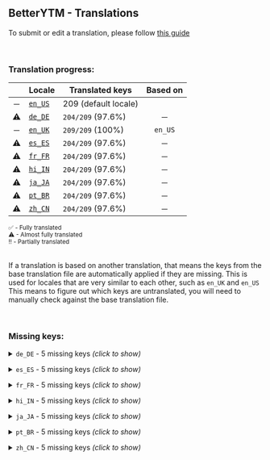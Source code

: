 <!--
  !!!!!!!!!!!!!!!!!!!!!!!!!!!!!!!!!!!!!!!!!!!!!!!!!!!!!!!!
  !!!             THIS IS A GENERATED FILE             !!!
  !!!    all changes will be overwritten next build    !!!
  !!! only edit in `src/tools/tr-progress-template.md` !!!
  !!!!!!!!!!!!!!!!!!!!!!!!!!!!!!!!!!!!!!!!!!!!!!!!!!!!!!!!
-->







## BetterYTM - Translations
To submit or edit a translation, please follow [this guide](../../contributing.md#submitting-translations)

<br>

### Translation progress:
| &nbsp; | Locale | Translated keys | Based on |
| :----: | ------ | --------------- | :------: |
| ─ | [`en_US`](./en_US.json) | 209 (default locale) |  |
| ⚠ | [`de_DE`](./de_DE.json) | `204/209` (97.6%) | ─ |
| ─ | [`en_UK`](./en_UK.json) | `209/209` (100%) | `en_US` |
| ⚠ | [`es_ES`](./es_ES.json) | `204/209` (97.6%) | ─ |
| ⚠ | [`fr_FR`](./fr_FR.json) | `204/209` (97.6%) | ─ |
| ⚠ | [`hi_IN`](./hi_IN.json) | `204/209` (97.6%) | ─ |
| ⚠ | [`ja_JA`](./ja_JA.json) | `204/209` (97.6%) | ─ |
| ⚠ | [`pt_BR`](./pt_BR.json) | `204/209` (97.6%) | ─ |
| ⚠ | [`zh_CN`](./zh_CN.json) | `204/209` (97.6%) | ─ |

<sub>
✅ - Fully translated
</sub><br>
<sub>
⚠ - Almost fully translated
</sub><br>
<sub>
‼️ - Partially translated
</sub><br>

<br>

If a translation is based on another translation, that means the keys from the base translation file are automatically applied if they are missing. This is used for locales that are very similar to each other, such as `en_UK` and `en_US`  
This means to figure out which keys are untranslated, you will need to manually check against the base translation file.

<br>

### Missing keys:

<details><summary><code>de_DE</code> - 5 missing keys <i>(click to show)</i></summary><br>

| Key | English text |
| --- | ------------ |
| `clear_list` | `Clear the list` |
| `clear_list_confirm` | `Do you really want to clear the list and leave only the currently playing song?` |
| `feature_desc_fixHdrIssues` | `Fix rendering issues when using an HDR-compatible GPU and monitor` |
| `feature_desc_scrollToActiveSongBtn` | `Add a button above the queue to scroll to the currently playing song` |
| `feature_desc_clearQueueBtn` | `Add a button above the currently playing queue or playlist to quickly clear it` |

<br></details>

<details><summary><code>es_ES</code> - 5 missing keys <i>(click to show)</i></summary><br>

| Key | English text |
| --- | ------------ |
| `clear_list` | `Clear the list` |
| `clear_list_confirm` | `Do you really want to clear the list and leave only the currently playing song?` |
| `feature_desc_fixHdrIssues` | `Fix rendering issues when using an HDR-compatible GPU and monitor` |
| `feature_desc_scrollToActiveSongBtn` | `Add a button above the queue to scroll to the currently playing song` |
| `feature_desc_clearQueueBtn` | `Add a button above the currently playing queue or playlist to quickly clear it` |

<br></details>

<details><summary><code>fr_FR</code> - 5 missing keys <i>(click to show)</i></summary><br>

| Key | English text |
| --- | ------------ |
| `clear_list` | `Clear the list` |
| `clear_list_confirm` | `Do you really want to clear the list and leave only the currently playing song?` |
| `feature_desc_fixHdrIssues` | `Fix rendering issues when using an HDR-compatible GPU and monitor` |
| `feature_desc_scrollToActiveSongBtn` | `Add a button above the queue to scroll to the currently playing song` |
| `feature_desc_clearQueueBtn` | `Add a button above the currently playing queue or playlist to quickly clear it` |

<br></details>

<details><summary><code>hi_IN</code> - 5 missing keys <i>(click to show)</i></summary><br>

| Key | English text |
| --- | ------------ |
| `clear_list` | `Clear the list` |
| `clear_list_confirm` | `Do you really want to clear the list and leave only the currently playing song?` |
| `feature_desc_fixHdrIssues` | `Fix rendering issues when using an HDR-compatible GPU and monitor` |
| `feature_desc_scrollToActiveSongBtn` | `Add a button above the queue to scroll to the currently playing song` |
| `feature_desc_clearQueueBtn` | `Add a button above the currently playing queue or playlist to quickly clear it` |

<br></details>

<details><summary><code>ja_JA</code> - 5 missing keys <i>(click to show)</i></summary><br>

| Key | English text |
| --- | ------------ |
| `clear_list` | `Clear the list` |
| `clear_list_confirm` | `Do you really want to clear the list and leave only the currently playing song?` |
| `feature_desc_fixHdrIssues` | `Fix rendering issues when using an HDR-compatible GPU and monitor` |
| `feature_desc_scrollToActiveSongBtn` | `Add a button above the queue to scroll to the currently playing song` |
| `feature_desc_clearQueueBtn` | `Add a button above the currently playing queue or playlist to quickly clear it` |

<br></details>

<details><summary><code>pt_BR</code> - 5 missing keys <i>(click to show)</i></summary><br>

| Key | English text |
| --- | ------------ |
| `clear_list` | `Clear the list` |
| `clear_list_confirm` | `Do you really want to clear the list and leave only the currently playing song?` |
| `feature_desc_fixHdrIssues` | `Fix rendering issues when using an HDR-compatible GPU and monitor` |
| `feature_desc_scrollToActiveSongBtn` | `Add a button above the queue to scroll to the currently playing song` |
| `feature_desc_clearQueueBtn` | `Add a button above the currently playing queue or playlist to quickly clear it` |

<br></details>

<details><summary><code>zh_CN</code> - 5 missing keys <i>(click to show)</i></summary><br>

| Key | English text |
| --- | ------------ |
| `clear_list` | `Clear the list` |
| `clear_list_confirm` | `Do you really want to clear the list and leave only the currently playing song?` |
| `feature_desc_fixHdrIssues` | `Fix rendering issues when using an HDR-compatible GPU and monitor` |
| `feature_desc_scrollToActiveSongBtn` | `Add a button above the queue to scroll to the currently playing song` |
| `feature_desc_clearQueueBtn` | `Add a button above the currently playing queue or playlist to quickly clear it` |

<br></details>

